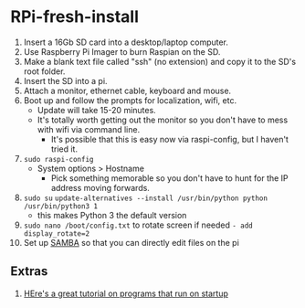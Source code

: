 # RPi-fresh-install

1. Insert a 16Gb SD card into a desktop/laptop computer.
2. Use Raspberry Pi Imager to burn Raspian on the SD.
1. Make a blank text file called "ssh" (no extension) and copy it to the SD's root folder.
1. Insert the SD into a pi.
1. Attach a monitor, ethernet cable, keyboard and mouse.
1. Boot up and follow the prompts for localization, wifi, etc.
    - Update will take 15-20 minutes.
    - It's totally worth getting out the monitor so you don't have to mess with wifi via command line.
      - It's possible that this is easy now via raspi-config, but I haven't tried it.
1. ```sudo raspi-config```
    - System options > Hostname
      - Pick something memorable so you don't have to hunt for the IP address moving forwards.
1. ```sudo su``` ```update-alternatives --install /usr/bin/python python /usr/bin/python3 1```
    - this makes Python 3 the default version
1. ```sudo nano /boot/config.txt``` to rotate screen if needed
    ```- add display_rotate=2```
1. Set up [SAMBA](https://magpi.raspberrypi.org/articles/samba-file-server) so that you can directly edit files on the pi

## Extras
1. [HEre's a great tutorial on programs that run on startup](https://medium.com/@wasiullah.khan21/setup-a-python-script-as-a-service-through-systemctl-systemd-f0cc55a42267)
